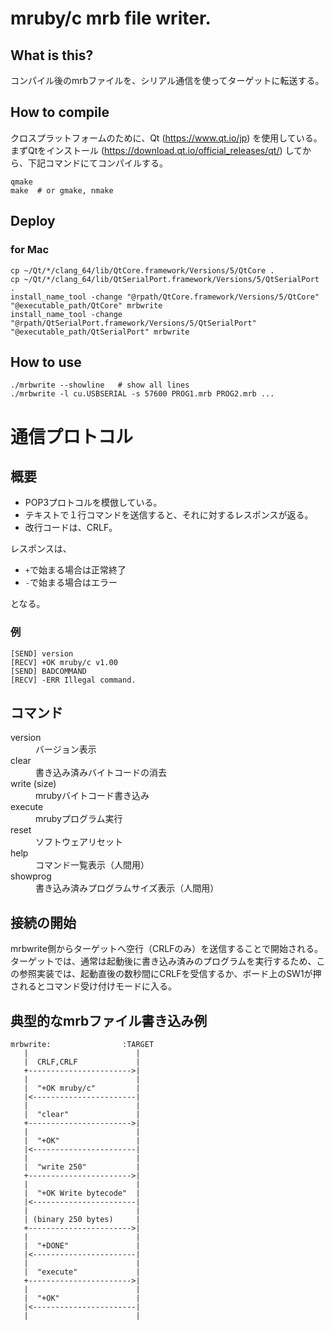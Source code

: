 # mruby/c mrb file writer.

## What is this?

コンパイル後のmrbファイルを、シリアル通信を使ってターゲットに転送する。

## How to compile

クロスプラットフォームのために、Qt (https://www.qt.io/jp) を使用している。まずQtをインストール (https://download.qt.io/official_releases/qt/) してから、下記コマンドにてコンパイルする。

```
qmake
make  # or gmake, nmake
```

## Deploy

### for Mac
```
cp ~/Qt/*/clang_64/lib/QtCore.framework/Versions/5/QtCore .
cp ~/Qt/*/clang_64/lib/QtSerialPort.framework/Versions/5/QtSerialPort .
install_name_tool -change "@rpath/QtCore.framework/Versions/5/QtCore" "@executable_path/QtCore" mrbwrite
install_name_tool -change "@rpath/QtSerialPort.framework/Versions/5/QtSerialPort" "@executable_path/QtSerialPort" mrbwrite
```

## How to use
```
./mrbwrite --showline   # show all lines
./mrbwrite -l cu.USBSERIAL -s 57600 PROG1.mrb PROG2.mrb ...
```


# 通信プロトコル

## 概要

* POP3プロトコルを模倣している。
* テキストで１行コマンドを送信すると、それに対するレスポンスが返る。
* 改行コードは、CRLF。

レスポンスは、
* `+`で始まる場合は正常終了
* `-`で始まる場合はエラー

となる。



### 例
```
[SEND] version
[RECV] +OK mruby/c v1.00
[SEND] BADCOMMAND
[RECV] -ERR Illegal command.
```

## コマンド

<dl>
  <dt>version
  <dd>バージョン表示

  <dt>clear
  <dd>書き込み済みバイトコードの消去

  <dt>write (size)
  <dd>mrubyバイトコード書き込み

  <dt>execute
  <dd>mrubyプログラム実行

  <dt>reset
  <dd>ソフトウェアリセット

  <dt>help
  <dd>コマンド一覧表示（人間用）

  <dt>showprog
  <dd>書き込み済みプログラムサイズ表示（人間用）
</dl>


## 接続の開始

mrbwrite側からターゲットへ空行（CRLFのみ）を送信することで開始される。  
ターゲットでは、通常は起動後に書き込み済みのプログラムを実行するため、この参照実装では、起動直後の数秒間にCRLFを受信するか、ボード上のSW1が押されるとコマンド受け付けモードに入る。

## 典型的なmrbファイル書き込み例

```
mrbwrite:                :TARGET
   |                        |
   |  CRLF,CRLF             |
   +----------------------->|
   |                        |
   |  "+OK mruby/c"         |
   |<-----------------------|
   |                        |
   |  "clear"               |
   +----------------------->|
   |                        |
   |  "+OK"                 |
   |<-----------------------|
   |                        |
   |  "write 250"           |
   +----------------------->|
   |                        |
   |  "+OK Write bytecode"  |
   |<-----------------------|
   |                        |
   | (binary 250 bytes)     |
   +----------------------->|
   |                        |
   |  "+DONE"               |
   |<-----------------------|
   |                        |
   |  "execute"             |
   +----------------------->|
   |                        |
   |  "+OK"                 |
   |<-----------------------|
   |                        |
```
